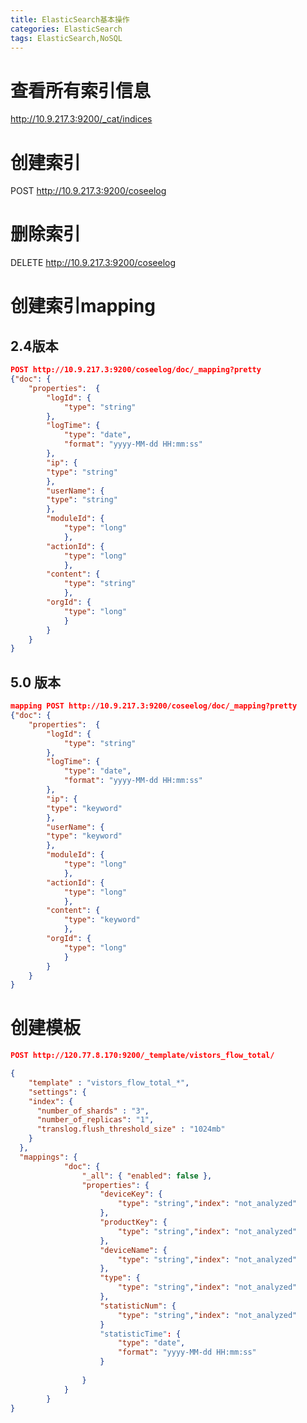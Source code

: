 ```yaml
---
title: ElasticSearch基本操作
categories: ElasticSearch
tags: ElasticSearch,NoSQL
---
```

<!-- toc -->

# <span id="inline-blue">查看所有索引信息</span>

http://10.9.217.3:9200/_cat/indices

# <span id="inline-blue">创建索引</span>

POST http://10.9.217.3:9200/coseelog

# <span id="inline-blue">删除索引</span>

DELETE http://10.9.217.3:9200/coseelog

# <span id="inline-blue">创建索引mapping</span>

## <span id="inline-blue">2.4版本</span>

```json
POST http://10.9.217.3:9200/coseelog/doc/_mapping?pretty
{"doc": {
	"properties":  {
		"logId": {
			"type": "string"
		},
		"logTime": {
			"type": "date",
			"format": "yyyy-MM-dd HH:mm:ss"
		},
		"ip": {
		"type": "string"
		},
		"userName": {
		"type": "string"
		},
		"moduleId": {
			"type": "long"
			},
		"actionId": {
			"type": "long"
			},
		"content": {
			"type": "string"
			},
		"orgId": {
			"type": "long"
			}
		}
	}
}
```

## <span id="inline-blue">5.0 版本</span>

```json
mapping POST http://10.9.217.3:9200/coseelog/doc/_mapping?pretty
{"doc": {
	"properties":  {
		"logId": {
			"type": "string"
		},
		"logTime": {
			"type": "date",
			"format": "yyyy-MM-dd HH:mm:ss"
		},
		"ip": {
		"type": "keyword"
		},
		"userName": {
		"type": "keyword"
		},
		"moduleId": {
			"type": "long"
			},
		"actionId": {
			"type": "long"
			},
		"content": {
			"type": "keyword"
			},
		"orgId": {
			"type": "long"
			}
		}
	}
}
```

# <span id="inline-blue">创建模板</span>

```json
POST http://120.77.8.170:9200/_template/vistors_flow_total/

{
	"template" : "vistors_flow_total_*",
  	"settings": {
    "index": {
      "number_of_shards" : "3",
      "number_of_replicas": "1",
      "translog.flush_threshold_size" : "1024mb"
    }
  },
  "mappings": {
			"doc": {
				"_all": { "enabled": false },
				"properties": {
					"deviceKey": {
						"type": "string","index": "not_analyzed"
					},
					"productKey": {
						"type": "string","index": "not_analyzed"
					},
					"deviceName": {
						"type": "string","index": "not_analyzed"
					},
					"type": {
						"type": "string","index": "not_analyzed"
					},
					"statisticNum": {
						"type": "string","index": "not_analyzed"
					}
					"statisticTime": {
						"type": "date",
						"format": "yyyy-MM-dd HH:mm:ss"
					}
					
				}
			}
		}
}

```

